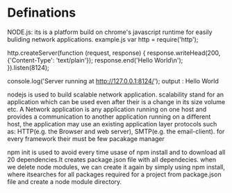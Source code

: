 # Definations
NODE.js:
its is a platform build on chrome's javascript runtime for easily buliding network applications.
example.js
var http = require('http');

http.createServer(function (request, response) {
  response.writeHead(200, {'Content-Type': 'text/plain'});
  response.end('Hello World\n');
}).listen(8124);

console.log('Server running at http://127.0.0.1:8124/');
output : Hello World

nodejs is used to build scalable network application.
scalability stand for an application which can be used even after their is a change in its size volume etc.
A Network application is any application running on one host and provides a communication to another application running on a different host, the application may use an existing application layer protocols such as: HTTP(e.g. the Browser and web server), SMTP(e.g. the email-client).
for every framework their must be few pacakage manager


npm init is used to avoid every time usase of npm install and to download all 20 dependencies.It creates package.json file with all dependecies.
when we delete node modules, we can create it again by simply using npm install, where itsearches for all packages required for a project from package.json file and create a node module directory.
